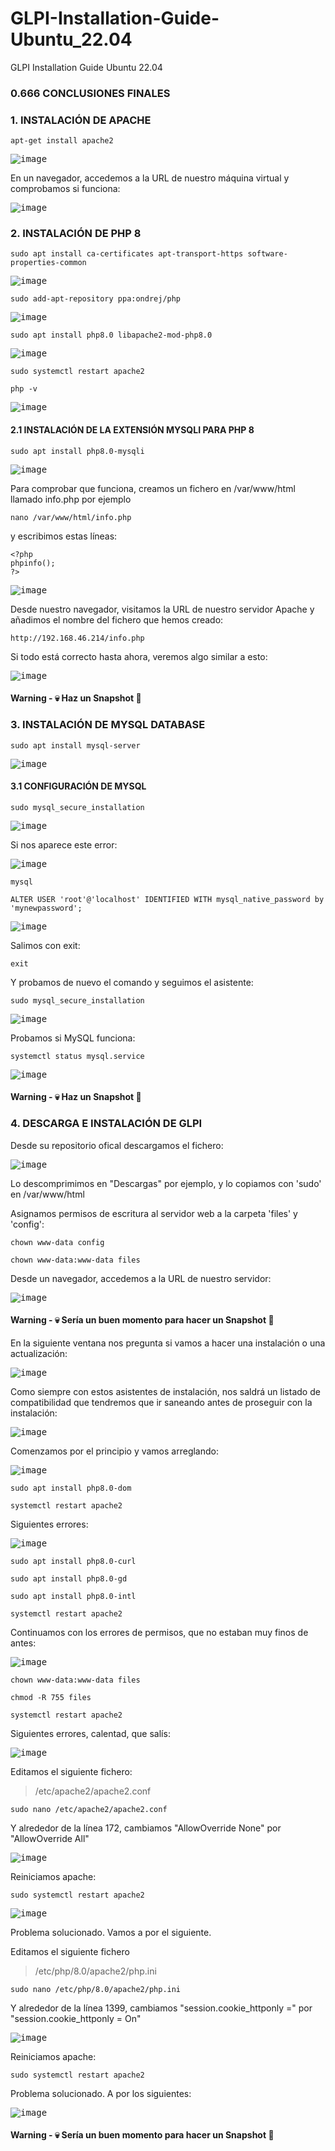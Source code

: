# GLPI-Installation-Guide-Ubuntu_22.04
GLPI Installation Guide Ubuntu 22.04

### 0.666 CONCLUSIONES FINALES

### 1. INSTALACIÓN DE APACHE

```shell
apt-get install apache2
```

<kbd>![image](https://user-images.githubusercontent.com/20743678/190367570-093d6ac2-c0b4-4a21-b824-cae5bb0f524e.png)</kbd>

En un navegador, accedemos a la URL de nuestro máquina virtual y comprobamos si funciona:

<kbd>![image](https://user-images.githubusercontent.com/20743678/190367841-1938c201-9728-45b7-85e6-ec12a9243a86.png)</kbd>

### 2. INSTALACIÓN DE PHP 8

```shell
sudo apt install ca-certificates apt-transport-https software-properties-common
```

<kbd>![image](https://user-images.githubusercontent.com/20743678/190368199-ff183676-8553-48b7-a5f1-d292dcc2c886.png)</kbd>

```shell
sudo add-apt-repository ppa:ondrej/php
```

<kbd>![image](https://user-images.githubusercontent.com/20743678/190368451-23265c03-e5ef-4f68-b0bf-31f9cd753b5d.png)</kbd>


```shell
sudo apt install php8.0 libapache2-mod-php8.0
```

<kbd>![image](https://user-images.githubusercontent.com/20743678/190368692-aac9c322-5e4f-49cc-8958-a81dd3dacc53.png)</kbd>


```shell
sudo systemctl restart apache2
```

```shell
php -v
```

<kbd>![image](https://user-images.githubusercontent.com/20743678/190368901-e0382902-a13d-4cd1-b787-579ea2a61183.png)</kbd>

#### 2.1 INSTALACIÓN DE LA EXTENSIÓN MYSQLI PARA PHP 8

```shell
sudo apt install php8.0-mysqli 
```

<kbd>![image](https://user-images.githubusercontent.com/20743678/190369709-a8a97c4f-1566-4406-b1f3-9002e1756e64.png)</kbd>

Para comprobar que funciona, creamos un fichero en /var/www/html llamado info.php por ejemplo

```shell
nano /var/www/html/info.php
```

y escribimos estas líneas:

 ```shell
<?php
phpinfo();
?>
```

<kbd>![image](https://user-images.githubusercontent.com/20743678/190370162-be39a198-143b-4dce-9141-5c5c39810069.png)</kbd>

Desde nuestro navegador, visitamos la URL de nuestro servidor Apache y añadimos el nombre del fichero que hemos creado:

```shell
http://192.168.46.214/info.php
```

Si todo está correcto hasta ahora, veremos algo similar a esto:

<kbd>![image](https://user-images.githubusercontent.com/20743678/190371854-5b08c8a9-bea8-4078-a629-b43c2156a28b.png)</kbd>

#### Warning - :skull: Haz un Snapshot :eyes:

### 3. INSTALACIÓN DE MYSQL DATABASE

```shell
sudo apt install mysql-server
```

<kbd>![image](https://user-images.githubusercontent.com/20743678/190381304-84dea3a9-69d8-4e68-8cda-6aca37be3508.png)</kbd>

#### 3.1 CONFIGURACIÓN DE MYSQL

```shell
sudo mysql_secure_installation
```

<kbd>![image](https://user-images.githubusercontent.com/20743678/190381413-b33bebe1-d0a4-474a-97ac-a24967ba3693.png)</kbd>

Si nos aparece este error:

<kbd>![image](https://user-images.githubusercontent.com/20743678/190382549-7923d3a9-928b-4ba9-ac7b-1f673b9f3916.png)</kbd>

```shell
mysql
```

```shell
ALTER USER 'root'@'localhost' IDENTIFIED WITH mysql_native_password by 'mynewpassword';
```

<kbd>![image](https://user-images.githubusercontent.com/20743678/190383805-69981a35-ec36-4a59-97b9-06e54cfcea03.png)</kbd>

Salimos con exit:

```shell
exit
```

Y probamos de nuevo el comando y seguimos el asistente:

```shell
sudo mysql_secure_installation
```

<kbd>![image](https://user-images.githubusercontent.com/20743678/190384498-6d7eaec6-cec5-4b84-8c30-7b9ea87c0510.png)</kbd>

Probamos si MySQL funciona:

```shell
systemctl status mysql.service
```

<kbd>![image](https://user-images.githubusercontent.com/20743678/190384728-a043ed3b-e1ab-4614-a8a2-96c50c9c8618.png)</kbd>

#### Warning - :skull: Haz un Snapshot :eyes:

### 4. DESCARGA E INSTALACIÓN DE GLPI

Desde su repositorio ofical descargamos el fichero:

<kbd>![image](https://user-images.githubusercontent.com/20743678/191053727-2177da39-eb70-4e42-8b25-e64518196073.png)</kbd>

Lo descomprimimos en "Descargas" por ejemplo, y lo copiamos con 'sudo' en /var/www/html

Asignamos permisos de escritura al servidor web a la carpeta 'files' y 'config':

```shell
chown www-data config
```

```shell
chown www-data:www-data files
```

Desde un navegador, accedemos a la URL de nuestro servidor:

<kbd>![image](https://user-images.githubusercontent.com/20743678/191054247-1bf5e278-5997-46d1-adc1-160eae73def0.png)</kbd>

#### Warning - :skull: Sería un buen momento para hacer un Snapshot :eyes:

En la siguiente ventana nos pregunta si vamos a hacer una instalación o una actualización:

<kbd>![image](https://user-images.githubusercontent.com/20743678/191054662-9f933bb2-6a6a-4bed-9f95-371c2033e350.png)</kbd>

Como siempre con estos asistentes de instalación, nos saldrá un listado de compatibilidad que tendremos que ir saneando antes de proseguir con la instalación:

<kbd>![image](https://user-images.githubusercontent.com/20743678/191054938-9cad8ab5-53c4-4fd6-8e19-f53706ff72b7.png)</kbd>

Comenzamos por el principio y vamos arreglando:

<kbd>![image](https://user-images.githubusercontent.com/20743678/191055301-861b3623-32a1-406b-ab8d-66a29a6606db.png)</kbd>

```shell
sudo apt install php8.0-dom
```

```shell
systemctl restart apache2
```

Siguientes errores:

<kbd>![image](https://user-images.githubusercontent.com/20743678/191056014-438b0ba5-58c7-4474-80ad-36098ca1c30a.png)</kbd>

```shell
sudo apt install php8.0-curl
```

```shell
sudo apt install php8.0-gd
```

```shell
sudo apt install php8.0-intl
```

```shell
systemctl restart apache2
```

Continuamos con los errores de permisos, que no estaban muy finos de antes:

<kbd>![image](https://user-images.githubusercontent.com/20743678/191056992-5d50096d-0a3a-47df-82e4-72b56fe101e6.png)</kbd>

```shell
chown www-data:www-data files
```

```shell
chmod -R 755 files
```

```shell
systemctl restart apache2
```

Siguientes errores, calentad, que salís:

<kbd>![image](https://user-images.githubusercontent.com/20743678/191206354-adb88416-5923-4206-9cb2-ac0e0e14204b.png)</kbd>

Editamos el siguiente fichero:

> /etc/apache2/apache2.conf

```shell
sudo nano /etc/apache2/apache2.conf
```

Y alrededor de la línea 172, cambiamos "AllowOverride None" por "AllowOverride All"

<kbd>![image](https://user-images.githubusercontent.com/20743678/191207442-511914c8-3221-472e-8532-b04056e7c0bb.png)</kbd>

Reiniciamos apache:

```shell
sudo systemctl restart apache2
```

<kbd>![image](https://user-images.githubusercontent.com/20743678/191208104-945bbce7-ab14-4811-a683-95085405b74c.png)</kbd>

Problema solucionado. Vamos a por el siguiente.

Editamos el siguiente fichero

> /etc/php/8.0/apache2/php.ini

```shell
sudo nano /etc/php/8.0/apache2/php.ini
```

Y alrededor de la línea 1399, cambiamos "session.cookie_httponly =" por "session.cookie_httponly = On"

<kbd>![image](https://user-images.githubusercontent.com/20743678/191209677-f8b15ccb-2331-4b04-8a7c-e46205119847.png)</kbd>

Reiniciamos apache:

```shell
sudo systemctl restart apache2
```

Problema solucionado. A por los siguientes:

<kbd>![image](https://user-images.githubusercontent.com/20743678/191211107-d50cf4b4-0008-44c7-b72b-48553be2cb86.png)</kbd>

#### Warning - :skull: Sería un buen momento para hacer un Snapshot :eyes:

